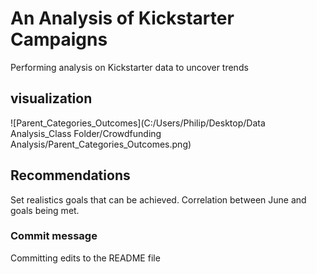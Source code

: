 # An Analysis of Kickstarter Campaigns
Performing analysis on Kickstarter data to uncover trends
## visualization
![Parent_Categories_Outcomes](C:/Users/Philip/Desktop/Data Analysis_Class Folder/Crowdfunding Analysis/Parent_Categories_Outcomes.png)
## Recommendations
Set realistics goals that can be achieved. 
Correlation between June and goals being met. 
### Commit message
Committing edits to the README file
